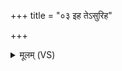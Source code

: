 +++
title = "०३ इह तेऽसुरिह"

+++
<details><summary>मूलम् (VS)</summary>

इ॒ह तेऽसु॑रि॒ह प्रा॒ण इ॒हायु॑रि॒ह ते॒ मनः॑। उत्त्वा॒ निरृ॑त्याः॒ पाशे॑भ्यो॒ दैव्या॑ व॒चा भ॑रामसि ॥
</details>